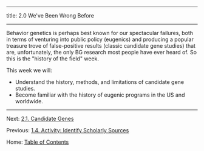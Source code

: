 ----------

title: 2.0 We've Been Wrong Before

----------

Behavior genetics is perhaps best known for our spectacular failures, both in terms of venturing into public policy (eugenics) and producing a popular treasure trove of false-positive results (classic candidate gene studies) that are, unfortunately, the only BG research most people have ever heard of. So this is the "history of the field" week.

This week we will:

- Understand the history, methods, and limitations of candidate gene studies.
- Become familiar with the history of eugenic programs in the US and worldwide.

----------

Next: [2.1. Candidate Genes](2.1_candidate_genes.md)

Previous: [1.4. Activity: Identify Scholarly Sources](../ch01/1.4_activity_identify_scholarly_sources.md)

Home: [Table of Contents](../README.md)
